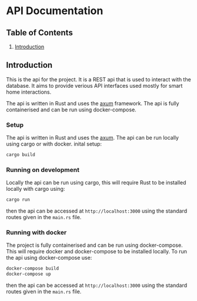 # API Documentation

## Table of Contents

1. [Introduction](#introduction)

## Introduction

This is the api for the project. It is a REST api that is used to interact with the database. It aims to provide verious API interfaces used mostly for smart home interactions.

The api is written in Rust and uses the [axum](https://docs.rs/axum/latest/axum) framework. The api is fully containerised and can be run using docker-compose.

### Setup

The api is written in Rust and uses the [axum](https://docs.rs/axum/latest/axum). The api can be run locally using cargo or with docker. inital setup:

```bash
cargo build
```

### Running on development

Locally the api can be run using cargo, this will require Rust to be installed locally with cargo using:

```bash
cargo run
```

then the api can be accessed at `http://localhost:3000` using the standard routes given in the `main.rs` file.

### Running with docker

The project is fully containerised and can be run using docker-compose. This will require docker and docker-compose to be installed locally. To run the api using docker-compose use:

```bash
docker-compose build
docker-compose up
```

then the api can be accessed at `http://localhost:3000` using the standard routes given in the `main.rs` file.
